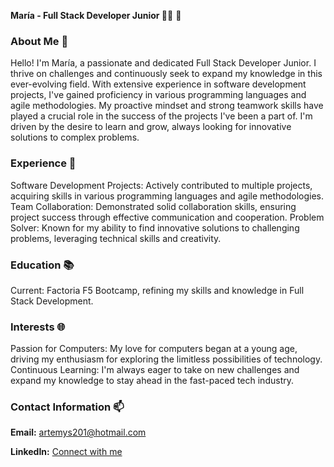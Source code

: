 **María - Full Stack Developer Junior 👩‍💻** 👋 
### About Me 🌟
Hello! I'm María, a passionate and dedicated Full Stack Developer Junior. I thrive on challenges and continuously seek to expand my knowledge in this ever-evolving field. With extensive experience in software development projects, I've gained proficiency in various programming languages and agile methodologies. My proactive mindset and strong teamwork skills have played a crucial role in the success of the projects I've been a part of. I'm driven by the desire to learn and grow, always looking for innovative solutions to complex problems.

### Experience 💼
Software Development Projects: Actively contributed to multiple projects, acquiring skills in various programming languages and agile methodologies.
Team Collaboration: Demonstrated solid collaboration skills, ensuring project success through effective communication and cooperation.
Problem Solver: Known for my ability to find innovative solutions to challenging problems, leveraging technical skills and creativity.

### Education 📚
Current: Factoria F5 Bootcamp, refining my skills and knowledge in Full Stack Development.

### Interests 🌐
Passion for Computers: My love for computers began at a young age, driving my enthusiasm for exploring the limitless possibilities of technology.
Continuous Learning: I'm always eager to take on new challenges and expand my knowledge to stay ahead in the fast-paced tech industry.

### Contact Information 📫

**Email:** artemys201@hotmail.com

**LinkedIn:** [ Connect with me](https://www.linkedin.com/in/maria-espartero/)

<!--
**maesga1/maesga1** is a ✨ _special_ ✨ repository because its `README.md` (this file) appears on your GitHub profile.

Here are some ideas to get you started:

- 🔭 I’m currently working on ...
- 🌱 I’m currently learning ...
- 👯 I’m looking to collaborate on ...
- 🤔 I’m looking for help with ...
- 💬 Ask me about ...
- 📫 How to reach me: ...
- 😄 Pronouns: ...
- ⚡ Fun fact: ...
-->
